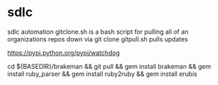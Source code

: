 # sdlc
sdlc automation
gitclone.sh is a bash script for pulling all of an organizations repos down via git clone
gitpull.sh pulls updates

https://pypi.python.org/pypi/watchdog

cd ${BASEDIR}/brakeman && git pull && gem install brakeman && gem install ruby_parser && gem install ruby2ruby && gem install erubis



